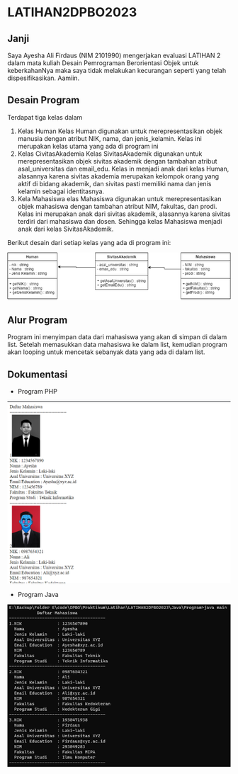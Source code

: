 # LATIHAN2DPBO2023
## Janji
Saya Ayesha Ali Firdaus (NIM 2101990) mengerjakan evaluasi LATIHAN 2 dalam mata kuliah Desain Pemrograman Berorientasi Objek untuk keberkahanNya maka saya tidak melakukan kecurangan seperti yang telah dispesifikasikan. Aamiin.

## Desain Program
Terdapat tiga kelas dalam
1. Kelas Human
   Kelas Human digunakan untuk merepresentasikan objek manusia dengan atribut NIK, nama, dan jenis_kelamin. Kelas ini merupakan kelas utama yang ada di program ini
2. Kelas CivitasAkademia
   Kelas SivitasAkademik digunakan untuk merepresentasikan objek sivitas akademik dengan tambahan atribut asal_universitas dan email_edu. Kelas in menjadi anak dari kelas Human, alasannya karena sivitas akademia merupakan kelompok orang yang aktif di bidang akademik, dan sivitas pasti memiliki nama dan jenis kelamin sebagai identitasnya.
3. Kela Mahasiswa
   elas Mahasiswa digunakan untuk merepresentasikan objek mahasiswa dengan tambahan atribut NIM, fakultas, dan prodi. Kelas ini merupakan anak dari sivitas akademik, alasannya karena sivitas terdiri dari mahasiswa dan dosen. Sehingga kelas Mahasiswa menjadi anak dari kelas SivitasAkademik.
   
Berikut desain dari setiap kelas yang ada di program ini:

![desain program](/CPP/Screenshot/dpbolat2.png)
   
## Alur Program
Program ini menyimpan data dari mahasiswa yang akan di simpan di dalam list. Setelah memasukkan data mahasiswa ke dalam list, kemudian program akan looping untuk mencetak sebanyak data yang ada di dalam list.

## Dokumentasi
- Program PHP

![program php](/PHP/Screenshot/php.png)

- Program Java

![program php](/Java/Screenshot/java.png)


